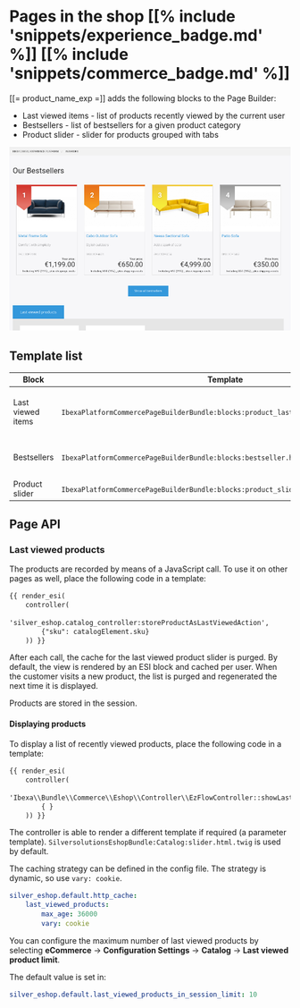 # Pages in the shop [[% include 'snippets/experience_badge.md' %]] [[% include 'snippets/commerce_badge.md' %]]

[[= product_name_exp =]] adds the following blocks to the Page Builder:

- Last viewed items - list of products recently viewed by the current user
- Bestsellers - list of bestsellers for a given product category
- Product slider - slider for products grouped with tabs

![Page](img/page_1.png)  

## Template list

|Block|Template|Subtemplates|
|--- |--- |--- |
|Last viewed items|`IbexaPlatformCommercePageBuilderBundle:blocks:product_last_viewed_slider.html.twig`|Uses the `Ibexa\Bundle\Commerce\Eshop\Controller\EzFlowController:showLastViewedProducts` subcontroller and `Ibexa\Bundle\Commerce\Eshop\Controller\CatalogController:last_viewed_slider.html.twig` template|
|Bestsellers|`IbexaPlatformCommercePageBuilderBundle:blocks:bestseller.html.twig`|Uses the `Ibexa\Bundle\Commerce\Eshop\Controller\BestsellersController:getBestsellers` subcontroller and the `Ibexa\Bundle\Commerce\Eshop\Controller\BestsellersController:bestsellers_box.html.twig` template|
|Product slider|`IbexaPlatformCommercePageBuilderBundle:blocks:product_slider.html.twig`|Uses the `Ibexa\Bundle\Commerce\Eshop\Controller\EzFlowController:getSkuListByString` subcontroller|

## Page API

### Last viewed products

The products are recorded by means of a JavaScript call. To use it on other pages as well, place the following code in a template:

``` html+twig
{{ render_esi(
    controller(
        'silver_eshop.catalog_controller:storeProductAsLastViewedAction',
        {"sku": catalogElement.sku}
    )) }}
```

After each call, the cache for the last viewed product slider is purged.
By default, the view is rendered by an ESI block and cached per user.
When the customer visits a new product, the list is purged and regenerated the next time it is displayed. 

Products are stored in the session.

#### Displaying products

To display a list of recently viewed products, place the following code in a template:

``` html+twig
{{ render_esi(
    controller(
        'Ibexa\\Bundle\\Commerce\\Eshop\\Controller\\EzFlowController::showLastViewedProductsAction',
        { }
    )) }}
```

The controller is able to render a different template if required (a parameter template).
`SilversolutionsEshopBundle:Catalog:slider.html.twig` is used by default. 

The caching strategy can be defined in the config file. The strategy is dynamic, so use `vary: cookie`.

``` yaml
silver_eshop.default.http_cache:
    last_viewed_products:
        max_age: 36000
        vary: cookie
```

You can configure the maximum number of last viewed products by selecting
**eCommerce** -> **Configuration Settings** -> **Catalog** -> **Last viewed product limit**.

The default value is set in:

``` yaml
silver_eshop.default.last_viewed_products_in_session_limit: 10
```
